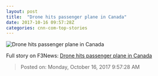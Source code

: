 ```yaml
---
layout: post
title:  "Drone hits passenger plane in Canada"
date: 2017-10-16 09:57:28Z
categories: cnn-com-top-stories
---
```


![Drone hits passenger plane in Canada](http://i2.cdn.turner.com/money/dam/assets/171016135637-drone-sky-780x439.jpg)




Full story on F3News: [Drone hits passenger plane in Canada](http://www.f3nws.com/n/rBMHcF)

> Posted on: Monday, October 16, 2017 9:57:28 AM

